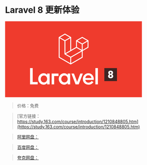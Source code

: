 # Laravel 8 更新体验

![img](../../../assets/study163/free/d84641d9926249448d29eebf56c1bac2.png)

> 价格：免费

> [官方链接：https://study.163.com/course/introduction/1210848805.htm](https://study.163.com/course/introduction/1210848805.htm)

> [阿里网盘：]()

> [百度网盘：]()

> [夸克网盘：]()
